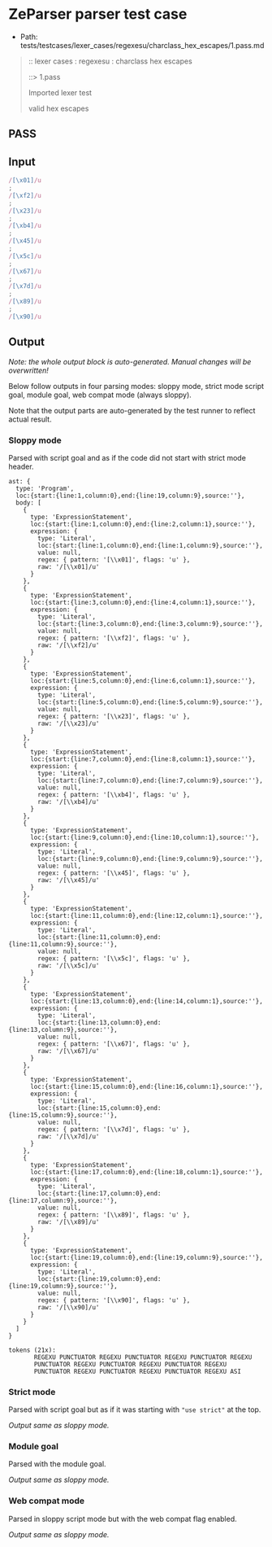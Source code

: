 # ZeParser parser test case

- Path: tests/testcases/lexer_cases/regexesu/charclass_hex_escapes/1.pass.md

> :: lexer cases : regexesu : charclass hex escapes
>
> ::> 1.pass
>
> Imported lexer test
>
> valid hex escapes

## PASS

## Input

`````js
/[\x01]/u
;
/[\xf2]/u
;
/[\x23]/u
;
/[\xb4]/u
;
/[\x45]/u
;
/[\x5c]/u
;
/[\x67]/u
;
/[\x7d]/u
;
/[\x89]/u
;
/[\x90]/u
`````

## Output

_Note: the whole output block is auto-generated. Manual changes will be overwritten!_

Below follow outputs in four parsing modes: sloppy mode, strict mode script goal, module goal, web compat mode (always sloppy).

Note that the output parts are auto-generated by the test runner to reflect actual result.

### Sloppy mode

Parsed with script goal and as if the code did not start with strict mode header.

`````
ast: {
  type: 'Program',
  loc:{start:{line:1,column:0},end:{line:19,column:9},source:''},
  body: [
    {
      type: 'ExpressionStatement',
      loc:{start:{line:1,column:0},end:{line:2,column:1},source:''},
      expression: {
        type: 'Literal',
        loc:{start:{line:1,column:0},end:{line:1,column:9},source:''},
        value: null,
        regex: { pattern: '[\\x01]', flags: 'u' },
        raw: '/[\\x01]/u'
      }
    },
    {
      type: 'ExpressionStatement',
      loc:{start:{line:3,column:0},end:{line:4,column:1},source:''},
      expression: {
        type: 'Literal',
        loc:{start:{line:3,column:0},end:{line:3,column:9},source:''},
        value: null,
        regex: { pattern: '[\\xf2]', flags: 'u' },
        raw: '/[\\xf2]/u'
      }
    },
    {
      type: 'ExpressionStatement',
      loc:{start:{line:5,column:0},end:{line:6,column:1},source:''},
      expression: {
        type: 'Literal',
        loc:{start:{line:5,column:0},end:{line:5,column:9},source:''},
        value: null,
        regex: { pattern: '[\\x23]', flags: 'u' },
        raw: '/[\\x23]/u'
      }
    },
    {
      type: 'ExpressionStatement',
      loc:{start:{line:7,column:0},end:{line:8,column:1},source:''},
      expression: {
        type: 'Literal',
        loc:{start:{line:7,column:0},end:{line:7,column:9},source:''},
        value: null,
        regex: { pattern: '[\\xb4]', flags: 'u' },
        raw: '/[\\xb4]/u'
      }
    },
    {
      type: 'ExpressionStatement',
      loc:{start:{line:9,column:0},end:{line:10,column:1},source:''},
      expression: {
        type: 'Literal',
        loc:{start:{line:9,column:0},end:{line:9,column:9},source:''},
        value: null,
        regex: { pattern: '[\\x45]', flags: 'u' },
        raw: '/[\\x45]/u'
      }
    },
    {
      type: 'ExpressionStatement',
      loc:{start:{line:11,column:0},end:{line:12,column:1},source:''},
      expression: {
        type: 'Literal',
        loc:{start:{line:11,column:0},end:{line:11,column:9},source:''},
        value: null,
        regex: { pattern: '[\\x5c]', flags: 'u' },
        raw: '/[\\x5c]/u'
      }
    },
    {
      type: 'ExpressionStatement',
      loc:{start:{line:13,column:0},end:{line:14,column:1},source:''},
      expression: {
        type: 'Literal',
        loc:{start:{line:13,column:0},end:{line:13,column:9},source:''},
        value: null,
        regex: { pattern: '[\\x67]', flags: 'u' },
        raw: '/[\\x67]/u'
      }
    },
    {
      type: 'ExpressionStatement',
      loc:{start:{line:15,column:0},end:{line:16,column:1},source:''},
      expression: {
        type: 'Literal',
        loc:{start:{line:15,column:0},end:{line:15,column:9},source:''},
        value: null,
        regex: { pattern: '[\\x7d]', flags: 'u' },
        raw: '/[\\x7d]/u'
      }
    },
    {
      type: 'ExpressionStatement',
      loc:{start:{line:17,column:0},end:{line:18,column:1},source:''},
      expression: {
        type: 'Literal',
        loc:{start:{line:17,column:0},end:{line:17,column:9},source:''},
        value: null,
        regex: { pattern: '[\\x89]', flags: 'u' },
        raw: '/[\\x89]/u'
      }
    },
    {
      type: 'ExpressionStatement',
      loc:{start:{line:19,column:0},end:{line:19,column:9},source:''},
      expression: {
        type: 'Literal',
        loc:{start:{line:19,column:0},end:{line:19,column:9},source:''},
        value: null,
        regex: { pattern: '[\\x90]', flags: 'u' },
        raw: '/[\\x90]/u'
      }
    }
  ]
}

tokens (21x):
       REGEXU PUNCTUATOR REGEXU PUNCTUATOR REGEXU PUNCTUATOR REGEXU
       PUNCTUATOR REGEXU PUNCTUATOR REGEXU PUNCTUATOR REGEXU
       PUNCTUATOR REGEXU PUNCTUATOR REGEXU PUNCTUATOR REGEXU ASI
`````

### Strict mode

Parsed with script goal but as if it was starting with `"use strict"` at the top.

_Output same as sloppy mode._

### Module goal

Parsed with the module goal.

_Output same as sloppy mode._

### Web compat mode

Parsed in sloppy script mode but with the web compat flag enabled.

_Output same as sloppy mode._
